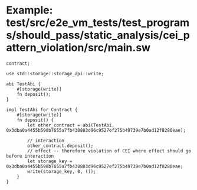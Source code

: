 # Example: test/src/e2e_vm_tests/test_programs/should_pass/static_analysis/cei_pattern_violation/src/main.sw

```sway
contract;

use std::storage::storage_api::write;

abi TestAbi {
    #[storage(write)]
    fn deposit();
}

impl TestAbi for Contract {
    #[storage(write)]
    fn deposit() {
        let other_contract = abi(TestAbi, 0x3dba0a4455b598b7655a7fb430883d96c9527ef275b49739e7b0ad12f8280eae);

        // interaction
        other_contract.deposit();
        // effect -- therefore violation of CEI where effect should go before interaction
        let storage_key = 0x3dba0a4455b598b7655a7fb430883d96c9527ef275b49739e7b0ad12f8280eae;
        write(storage_key, 0, ());
    }
}

```
